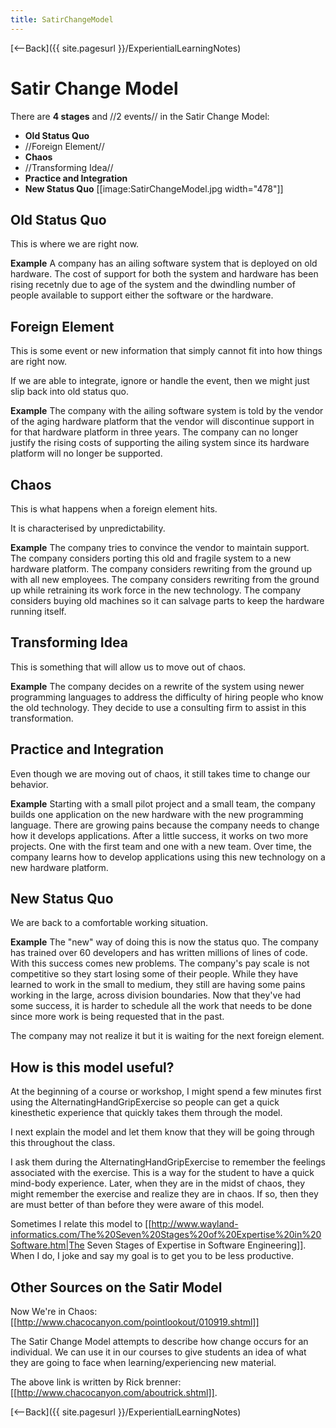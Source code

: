 ```yaml
---
title: SatirChangeModel
---
```

[<--Back]({{ site.pagesurl }}/ExperientialLearningNotes)

# Satir Change Model

There are **4 stages** and //2 events// in the Satir Change Model:
* **Old Status Quo**
* //Foreign Element//
* **Chaos**
* //Transforming Idea//
* **Practice and Integration**
* **New Status Quo**
[[image:SatirChangeModel.jpg width="478"]]
## Old Status Quo
This is where we are right now.

**Example**
A company has an ailing software system that is deployed on old hardware. The cost of support for both the system and hardware has been rising recetnly due to age of the system and the dwindling number of people available to support either the software or the hardware.

## Foreign Element
This is some event or new information that simply cannot fit into how things are right now.

If we are able to integrate, ignore or handle the event, then we might just slip back into old status quo.

**Example**
The company with the ailing software system is told by the vendor of the aging hardware platform that the vendor will discontinue support in for that hardware platform in three years. The company can no longer justify the rising costs of supporting the ailing system since its hardware platform will no longer be supported.

## Chaos
This is what happens when a foreign element hits.

It is characterised by unpredictability.

**Example**
The company tries to convince the vendor to maintain support.
The company considers porting this old and fragile system to a new hardware platform.
The company considers rewriting from the ground up with all new employees.
The company considers rewriting from the ground up while retraining its work force in the new technology.
The company considers buying old machines so it can salvage parts to keep the hardware running itself.

## Transforming Idea
This is something that will allow us to move out of chaos.

**Example**
The company decides on a rewrite of the system using newer programming languages to address the difficulty of hiring people who know the old technology. They decide to use a consulting firm to assist in this transformation.

## Practice and Integration
Even though we are moving out of chaos, it still takes time to change our behavior.

**Example**
Starting with a small pilot project and a small team, the company builds one application on the new hardware with the new programming language. There are growing pains because the company needs to change how it develops applications. After a little success, it works on two more projects. One with the first team and one with a new team. Over time, the company learns how to develop applications using this new technology on a new hardware platform.

## New Status Quo
We are back to a comfortable working situation.

**Example**
The "new" way of doing this is now the status quo. The company has trained over 60 developers and has written millions of lines of code. With this success comes new problems. The company's pay scale is not competitive so they start losing some of their people. While they have learned to work in the small to medium, they still are having some pains working in the large, across division boundaries. Now that they've had some success, it is harder to schedule all the work that needs to be done since more work is being requested that in the past.

The company may not realize it but it is waiting for the next foreign element.

## How is this model useful?
At the beginning of a course or workshop, I might spend a few minutes first using the AlternatingHandGripExercise so people can get a quick kinesthetic experience that quickly takes them through the model.

I next explain the model and let them know that they will be going through this throughout the class.

I ask them during the AlternatingHandGripExercise to remember the feelings associated with the exercise. This is a way for the student to have a quick mind-body experience. Later, when they are in the midst of chaos, they might remember the exercise and realize they are in chaos. If so, then they are must better of than before they were aware of this model.

Sometimes I relate this model to [[http://www.wayland-informatics.com/The%20Seven%20Stages%20of%20Expertise%20in%20Software.htm|The Seven Stages of Expertise in Software Engineering]]. When I do, I joke and say my goal is to get you to be less productive.

## Other Sources on the Satir Model
Now We're in Chaos: [[http://www.chacocanyon.com/pointlookout/010919.shtml]]

The Satir Change Model attempts to describe how change occurs for an individual. We can use it in our courses to give students an idea of what they are going to face when learning/experiencing new material.

The above link is written by Rick brenner: [[http://www.chacocanyon.com/aboutrick.shtml]].

[<--Back]({{ site.pagesurl }}/ExperientialLearningNotes)